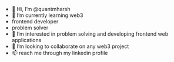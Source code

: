 - 👋 Hi, I’m @quantmharsh
- 🌱 I’m currently learning web3
- frontend developer
- problem solver 
- 👀 I’m interested in problem solving and developing frontend web applications
- 💞️ I’m looking to collaborate on any web3 project 
- 📫 reach me through my linkedin profile

<!---
quantmharsh/quantmharsh is a ✨ special ✨ repository because its `README.md` (this file) appears on your GitHub profile.
You can click the Preview link to take a look at your changes.
--->
